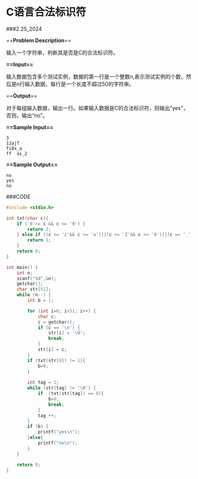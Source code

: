# C语言合法标识符

###2.25_2024

==**Problem Description**==

输入一个字符串，判断其是否是C的合法标识符。

**==Input==**

输入数据包含多个测试实例，数据的第一行是一个整数n,表示测试实例的个数，然后是n行输入数据，每行是一个长度不超过50的字符串。

==**Output**==

对于每组输入数据，输出一行。如果输入数据是C的合法标识符，则输出"yes"，否则，输出“no”。

**==Sample Input==**

```
3
12ajf
fi8x_a
ff  ai_2
```

**==Sample Output==**

```
no
yes
no
```



###CODE

```C
#include <stdio.h>

int txt(char c){
    if ('0'<= c && c <= '9') {
        return 2;
    } else if ((c <= 'z'&& c >= 'a')||(c <= 'Z'&& c >= 'A')||(c == '_')){
        return 1;
    }
    return 0;
}

int main() {
    int n;
    scanf("%d",&n);
    getchar();
    char str[51];
    while (n--) {
        int b = 1;

        for (int i=0; i<51; i++) {
            char c;
            c = getchar();
            if (c == '\n') {
                str[i] = '\0';
                break;
            }
            str[i] = c;
        }
        if (txt(str[0]) != 1){
            b=0;
        }
        
        int tag = 1;
        while (str[tag] != '\0') {
            if  (txt(str[tag]) == 0){
                b=0;
                break;
            }
            tag ++;
        }
        if (b) {
            printf("yes\n");
        }else{
            printf("no\n");
        }
    }
    
    return 0;
}
```